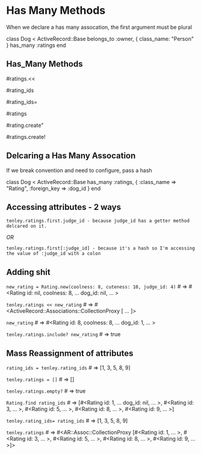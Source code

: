 # Has Many Methods

When we declare a has many assocation, the first argument must be plural

class Dog < ActiveRecord::Base
  belongs_to :owner, { class_name: "Person" }
  has_many :ratings
end

## Has_Many Methods

#ratings.<<

#rating_ids

#rating_ids=

#ratings

#rating.create"

#ratings.create!

## Delcaring a Has Many Assocation

If we break convention and need to configure, pass a hash

class Dog < ActiveRecord::Base
  has_many :ratings, { :class_name => "Rating", :foreign_key => :dog_id }
end

## Accessing attributes - 2 ways

	tenley.ratings.first.judge_id - because judge_id has a getter method delcared on it. 

*OR*

	tenley.ratings.first[:judge_id] - because it's a hash so I'm accessing the value of :judge_id with a colon

## Adding shit 

`new_rating = Rating.new(coolness: 8, cuteness: 10, judge_id: 4)`
	# => #<Rating id: nil, coolness: 8, ... dog_id: nil, ... >

`tenley.ratings << new_rating`
	# => #<ActiveRecord::Associations::CollectionProxy [ ... ]>

`new_rating`
	# => #<Rating id: 8, coolness: 8, ... dog_id: 1, ... >

`tenley.ratings.include? new_rating`
	# => true

## Mass Reassignment of attributes 

`rating_ids = tenley.rating_ids`
	# => [1, 3, 5, 8, 9]

`tenley.ratings = []`
	# => []

`tenley.ratings.empty?`
	# => true

`Rating.find rating_ids`
	# => [#<Rating id: 1, ... dog_id: nil, ... >, #<Rating id: 3, ... >, #<Rating id: 5, ... >, #<Rating id: 8, ... >, #<Rating id: 9, ... >]

`tenley.rating_ids= rating_ids`
	# => [1, 3, 5, 8, 9]

`tenley.ratings`
	# => #<AR::Assoc::CollectionProxy [#<Rating id: 1, ... >, #<Rating id: 3, ... >, #<Rating id: 5,  ... >, #<Rating id: 8, ... >, #<Rating id: 9, ... >]>
